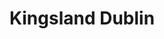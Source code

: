 ---
title: "Kingsland Dublin"
address: "15 Dame Street, Dublin City Centre, Co. Dublin, Dublin 2"
tel: "+353 (0)16 79 8286"
county: "Dublin"
category: "Asian Restaurants"
type: "Content"
lat: "53.34405517578125"
lng: "-6.2653069496154785"
---